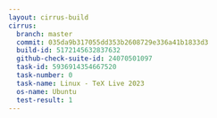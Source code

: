 ```yaml
---
layout: cirrus-build
cirrus:
  branch: master
  commit: 035da9b317055dd353b2608729e336a41b1833d3
  build-id: 5172145632837632
  github-check-suite-id: 24070501097
  task-id: 5936914354667520
  task-number: 0
  task-name: Linux - TeX Live 2023
  os-name: Ubuntu
  test-result: 1
---
```


